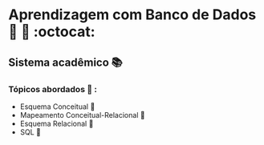 # Aprendizagem com Banco de Dados :memo: :pencil:                                                                                :octocat:
## Sistema acadêmico  :books:
### Tópicos abordados :scroll: :
* Esquema Conceitual :triangular_flag_on_post:
* Mapeamento  Conceitual-Relacional :triangular_flag_on_post:
* Esquema Relacional  :triangular_flag_on_post:
* SQL  :checkered_flag:



